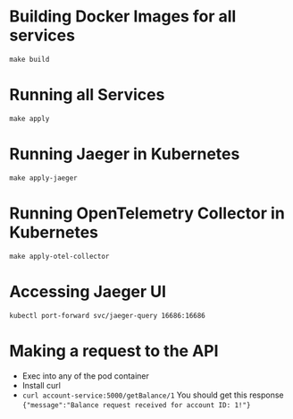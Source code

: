 # Building Docker Images for all services
`make build`

# Running all Services
`make apply`

# Running Jaeger in Kubernetes
`make apply-jaeger`

# Running OpenTelemetry Collector in Kubernetes
`make apply-otel-collector`

# Accessing Jaeger UI
`kubectl port-forward svc/jaeger-query 16686:16686`

# Making a request to the API
- Exec into any of the pod container
- Install curl
- `curl account-service:5000/getBalance/1`
You should get this response `{"message":"Balance request received for account ID: 1!"}`